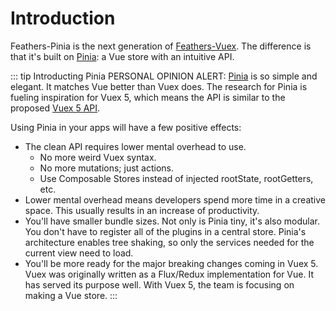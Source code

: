 # Introduction

Feathers-Pinia is the next generation of [Feathers-Vuex](https://vuex.feathersjs.com).  The difference is that it's built on [Pinia](https://pinia.esm.dev/): a Vue store with an intuitive API.


::: tip Introducting Pinia
PERSONAL OPINION ALERT: [Pinia](https://pinia.esm.dev/) is so simple and elegant. It matches Vue better than Vuex does. The research for Pinia is fueling inspiration for Vuex 5, which means the API is similar to the proposed [Vuex 5 API](https://github.com/kiaking/rfcs/blob/vuex-5/active-rfcs/0000-vuex-5.md).

Using Pinia in your apps will have a few positive effects:

- The clean API requires lower mental overhead to use.
    - No more weird Vuex syntax.
    - No more mutations; just actions.
    - Use Composable Stores instead of injected rootState, rootGetters, etc.
- Lower mental overhead means developers spend more time in a creative space.  This usually results in an increase of productivity.
- You'll have smaller bundle sizes.  Not only is Pinia tiny, it's also modular.  You don't have to register all of the plugins in a central store.  Pinia's architecture enables tree shaking, so only the services needed for the current view need to load.
- You'll be more ready for the major breaking changes coming in Vuex 5.  Vuex was originally written as a Flux/Redux implementation for Vue.  It has served its purpose well.  With Vuex 5, the team is focusing on making a Vue store.
:::
